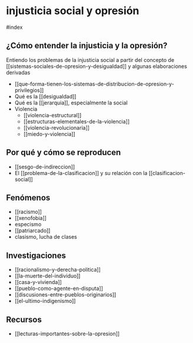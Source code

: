 # injusticia social y opresión
#index 

## ¿Cómo entender la injusticia y la opresión?

Entiendo los problemas de la injusticia social a partir del concepto de [[sistemas-sociales-de-opresion-y-desigualdad]] y algunas elaboraciones derivadas

- [[que-forma-tienen-los-sistemas-de-distribucion-de-opresion-y-privilegios]]
- Qué es la [[desigualdad]]
- Qué es la [[jerarquia]], especialmente la social
- Violencia
    - [[violencia-estructural]]
    - [[estructuras-elementales-de-la-violencia]]
    - [[violencia-revolucionaria]]
    - [[miedo-y-violencia]]

## Por qué y cómo se reproducen

- [[sesgo-de-indireccion]]
- El [[problema-de-la-clasificacion]] y su relación con la [[clasificacion-social]]

## Fenómenos

- [[racismo]]
- [[xenofobia]]
- especismo
- [[patriarcado]]
- clasismo, lucha de clases

## Investigaciones

- [[racionalismo-y-derecha-politica]]
- [[la-muerte-del-individuo]]
- [[casa-y-vivienda]]
- [[pueblo-como-agente-en-disputa]]
- [[discusiones-entre-pueblos-originarios]]
- [[el-ultimo-indigenismo]]

## Recursos

- [[lecturas-importantes-sobre-la-opresion]]
